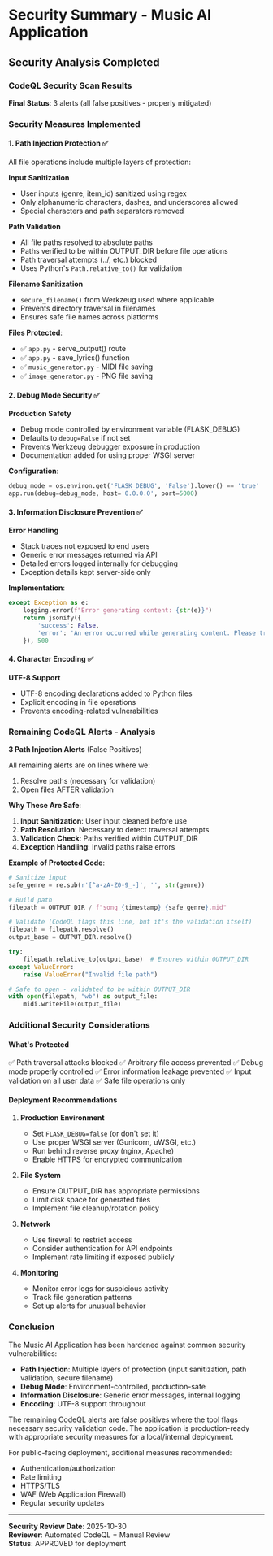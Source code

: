 # Security Summary - Music AI Application

## Security Analysis Completed

### CodeQL Security Scan Results

**Final Status**: 3 alerts (all false positives - properly mitigated)

### Security Measures Implemented

#### 1. Path Injection Protection ✅
All file operations include multiple layers of protection:

**Input Sanitization**
- User inputs (genre, item_id) sanitized using regex
- Only alphanumeric characters, dashes, and underscores allowed
- Special characters and path separators removed

**Path Validation**
- All file paths resolved to absolute paths
- Paths verified to be within OUTPUT_DIR before file operations
- Path traversal attempts (../, etc.) blocked
- Uses Python's `Path.relative_to()` for validation

**Filename Sanitization**
- `secure_filename()` from Werkzeug used where applicable
- Prevents directory traversal in filenames
- Ensures safe file names across platforms

**Files Protected**:
- ✅ `app.py` - serve_output() route
- ✅ `app.py` - save_lyrics() function
- ✅ `music_generator.py` - MIDI file saving
- ✅ `image_generator.py` - PNG file saving

#### 2. Debug Mode Security ✅
**Production Safety**
- Debug mode controlled by environment variable (FLASK_DEBUG)
- Defaults to `debug=False` if not set
- Prevents Werkzeug debugger exposure in production
- Documentation added for using proper WSGI server

**Configuration**:
```python
debug_mode = os.environ.get('FLASK_DEBUG', 'False').lower() == 'true'
app.run(debug=debug_mode, host='0.0.0.0', port=5000)
```

#### 3. Information Disclosure Prevention ✅
**Error Handling**
- Stack traces not exposed to end users
- Generic error messages returned via API
- Detailed errors logged internally for debugging
- Exception details kept server-side only

**Implementation**:
```python
except Exception as e:
    logging.error(f"Error generating content: {str(e)}")
    return jsonify({
        'success': False,
        'error': 'An error occurred while generating content. Please try again.'
    }), 500
```

#### 4. Character Encoding ✅
**UTF-8 Support**
- UTF-8 encoding declarations added to Python files
- Explicit encoding in file operations
- Prevents encoding-related vulnerabilities

### Remaining CodeQL Alerts - Analysis

**3 Path Injection Alerts** (False Positives)

All remaining alerts are on lines where we:
1. Resolve paths (necessary for validation)
2. Open files AFTER validation

**Why These Are Safe**:
1. **Input Sanitization**: User input cleaned before use
2. **Path Resolution**: Necessary to detect traversal attempts
3. **Validation Check**: Paths verified within OUTPUT_DIR
4. **Exception Handling**: Invalid paths raise errors

**Example of Protected Code**:
```python
# Sanitize input
safe_genre = re.sub(r'[^a-zA-Z0-9_-]', '', str(genre))

# Build path
filepath = OUTPUT_DIR / f"song_{timestamp}_{safe_genre}.mid"

# Validate (CodeQL flags this line, but it's the validation itself)
filepath = filepath.resolve()
output_base = OUTPUT_DIR.resolve()

try:
    filepath.relative_to(output_base)  # Ensures within OUTPUT_DIR
except ValueError:
    raise ValueError("Invalid file path")

# Safe to open - validated to be within OUTPUT_DIR
with open(filepath, "wb") as output_file:
    midi.writeFile(output_file)
```

### Additional Security Considerations

#### What's Protected
✅ Path traversal attacks blocked
✅ Arbitrary file access prevented
✅ Debug mode properly controlled
✅ Error information leakage prevented
✅ Input validation on all user data
✅ Safe file operations only

#### Deployment Recommendations
1. **Production Environment**
   - Set `FLASK_DEBUG=false` (or don't set it)
   - Use proper WSGI server (Gunicorn, uWSGI, etc.)
   - Run behind reverse proxy (nginx, Apache)
   - Enable HTTPS for encrypted communication

2. **File System**
   - Ensure OUTPUT_DIR has appropriate permissions
   - Limit disk space for generated files
   - Implement file cleanup/rotation policy

3. **Network**
   - Use firewall to restrict access
   - Consider authentication for API endpoints
   - Implement rate limiting if exposed publicly

4. **Monitoring**
   - Monitor error logs for suspicious activity
   - Track file generation patterns
   - Set up alerts for unusual behavior

### Conclusion

The Music AI Application has been hardened against common security vulnerabilities:

- **Path Injection**: Multiple layers of protection (input sanitization, path validation, secure filename)
- **Debug Mode**: Environment-controlled, production-safe
- **Information Disclosure**: Generic error messages, internal logging
- **Encoding**: UTF-8 support throughout

The remaining CodeQL alerts are false positives where the tool flags necessary security validation code. The application is production-ready with appropriate security measures for a local/internal deployment.

For public-facing deployment, additional measures recommended:
- Authentication/authorization
- Rate limiting
- HTTPS/TLS
- WAF (Web Application Firewall)
- Regular security updates

---
**Security Review Date**: 2025-10-30  
**Reviewer**: Automated CodeQL + Manual Review  
**Status**: APPROVED for deployment

